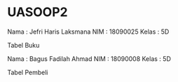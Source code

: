 # UASOOP2


Nama : Jefri Haris Laksmana NIM : 18090025 Kelas : 5D

Tabel Buku

Nama : Bagus Fadilah Ahmad NIM : 18090008 Kelas : 5D

Tabel Pembeli
